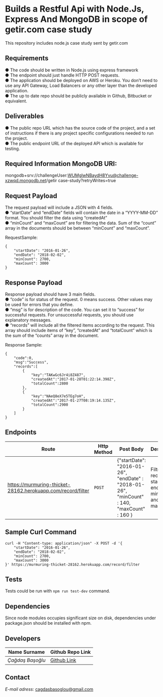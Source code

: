 # Builds a Restful Api with Node.Js, Express And MongoDB in scope of getir.com case study
This repository includes node.js case study sent by getir.com

## Requirements
● The code should be written in Node.js using express framework <br />
● The endpoint should just handle HTTP POST requests. <br />
● The application should be deployed on AWS or Heroku. You don’t need to use any API Gateway, Load Balancers or any other layer than the developed application. <br />
● The up to date repo should be publicly available in Github, Bitbucket or equivalent. 

## Deliverables
● The public repo URL which has the source code of the project, and a set of  instructions if there is any project specific configurations needed to run the project. <br />
● The public endpoint URL of the deployed API which is available for testing. <br />

## Required Information MongoDB URI: 
mongodb+srv://challengeUser:WUMglwNBaydH8Yvu@challenge-xzwqd.mongodb.net/getir case-study?retryWrites=true 

## Request Payload 
The request payload will include a JSON with 4 fields. <br />
● “startDate” and “endDate” fields will contain the date in a “YYYY-MM-DD” format. You  should filter the data using “createdAt” <br />
● “minCount” and “maxCount” are for filtering the data. Sum of the “count” array in  the documents should be between “minCount” and “maxCount”. <br />

RequestSample: 
```
{ 
    "startDate": "2016-01-26", 
    "endDate": "2018-02-02", 
    "minCount": 2700, 
    "maxCount": 3000 
} 
```

## Response Payload 
Response payload should have 3 main fields. <br />
● “code” is for status of the request. 0 means success. Other values may be used  for errors that you define. <br />
● “msg” is for description of the code. You can set it to “success” for successful  requests. For unsuccessful requests, you should use explanatory messages. <br />
● “records” will include all the filtered items according to the request. This array should  include items of “key”, “createdAt” and “totalCount” which is the sum of the “counts”  array in the document. <br />

Response Sample: 
```
{ 
    "code":0, 
    "msg":"Success", 
    "records":[ 
        { 
            "key":"TAKwGc6Jr4i8Z487", 
            "createdAt":"2017-01-28T01:22:14.398Z", 
            "totalCount":2800 
        }, 
        { 
            "key":"NAeQ8eX7e5TEg7oH",     
            "createdAt":"2017-01-27T08:19:14.135Z", 
            "totalCount":2900 
        }    
    ] 
}
```

## Endpoints
Route |  Http Method  | Post Body | Description
----- | ------------- | ----------| -----------
https://murmuring-thicket-28162.herokuapp.com/record/filter |   `POST`  | {"startDate": "2016-01-26", "endDate" : "2018-01-26", "minCount" : 140, "maxCount" : 160 } | Filter records by startDate, endDate, minCount and maxCount

## Sample Curl Command
```
curl -H "Content-type: application/json" -X POST -d '{
    "startDate": "2016-01-26", 
    "endDate": "2018-02-02", 
    "minCount": 2700, 
    "maxCount": 3000 
}' https://murmuring-thicket-28162.herokuapp.com/record/filter
```

## Tests
Tests could be run with `npm run test-dev` command.

## Dependencies
Since node modules occupies significant size on disk, dependencies under package.json should be installed with npm. 

## Developers
Name Surname     | Github Repo Link
---------------- | ---------------- 
*Çağdaş Başoğlu* | [Github Link](https://github.com/cbasoglu90/getir_case_study)

## Contact
*E-mail adress:* cagdasbasoglou@gmail.com